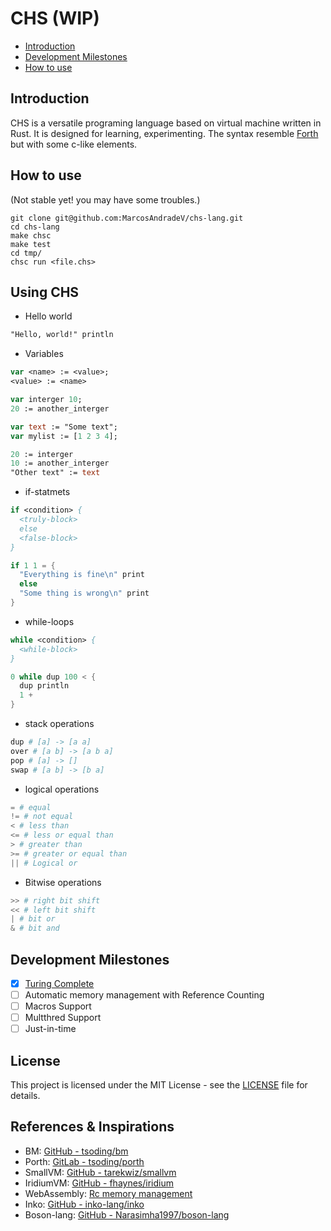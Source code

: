 # CHS (WIP)

- [Introduction](#introduction)
- [Development Milestones](#development-milestones)
- [How to use](#how-to-use)

## Introduction

CHS is a versatile programing language based on virtual machine written in Rust. It is designed for learning, experimenting.
The syntax resemble [Forth](https://en.wikipedia.org/wiki/Forth_(programming_language)) but with some c-like elements.

## How to use

(Not stable yet! you may have some troubles.)

```console
git clone git@github.com:MarcosAndradeV/chs-lang.git
cd chs-lang
make chsc
make test
cd tmp/
chsc run <file.chs>
```

## Using CHS

- Hello world

```pascal
"Hello, world!" println
```

- Variables

```pascal
var <name> := <value>;
<value> := <name>
```

```pascal
var interger 10;
20 := another_interger

var text := "Some text";
var mylist := [1 2 3 4];

20 := interger
10 := another_interger
"Other text" := text
```

- if-statmets

```pascal
if <condition> {
  <truly-block>
  else
  <false-block>
}
```

```c
if 1 1 = {
  "Everything is fine\n" print
  else
  "Some thing is wrong\n" print
}
```

- while-loops

```pascal
while <condition> {
  <while-block>
}
```

```c
0 while dup 100 < {
  dup println
  1 +
}
```

- stack operations

```python
dup # [a] -> [a a]
over # [a b] -> [a b a]
pop # [a] -> []
swap # [a b] -> [b a]
```

- logical operations

```python
= # equal
!= # not equal
< # less than
<= # less or equal than
> # greater than
>= # greater or equal than
|| # Logical or

```

- Bitwise operations

```python
>> # right bit shift
<< # left bit shift
| # bit or
& # bit and
```

## Development Milestones

- [X] [Turing Complete](exemples/rule110.chs)
- [ ] Automatic memory management with Reference Counting
- [ ] Macros Support
- [ ] Multthred Support
- [ ] Just-in-time

## License

This project is licensed under the MIT License - see the [LICENSE](LICENSE) file for details.

## References & Inspirations

- BM: [GitHub - tsoding/bm](https://github.com/tsoding/bm)
- Porth: [GitLab - tsoding/porth](https://gitlab.com/tsoding/porth)
- SmallVM: [GitHub - tarekwiz/smallvm](https://github.com/tarekwiz/smallvm)
- IridiumVM: [GitHub - fhaynes/iridium](https://github.com/fhaynes/iridium)
- WebAssembly: [Rc memory management](https://binji.github.io/posts/webassembly-type-checking/)
- Inko: [GitHub - inko-lang/inko](https://github.com/inko-lang/inko)
- Boson-lang: [GitHub - Narasimha1997/boson-lang](https://github.com/Narasimha1997/boson-lang)
